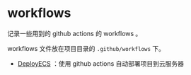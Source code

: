 # workflows

记录一些用到的 github actions 的 workflows 。

workflows 文件放在项目目录的 `.github/workflows` 下。

- [DeployECS](./DeployECS/README.md) ：使用 github actions 自动部署项目到云服务器
